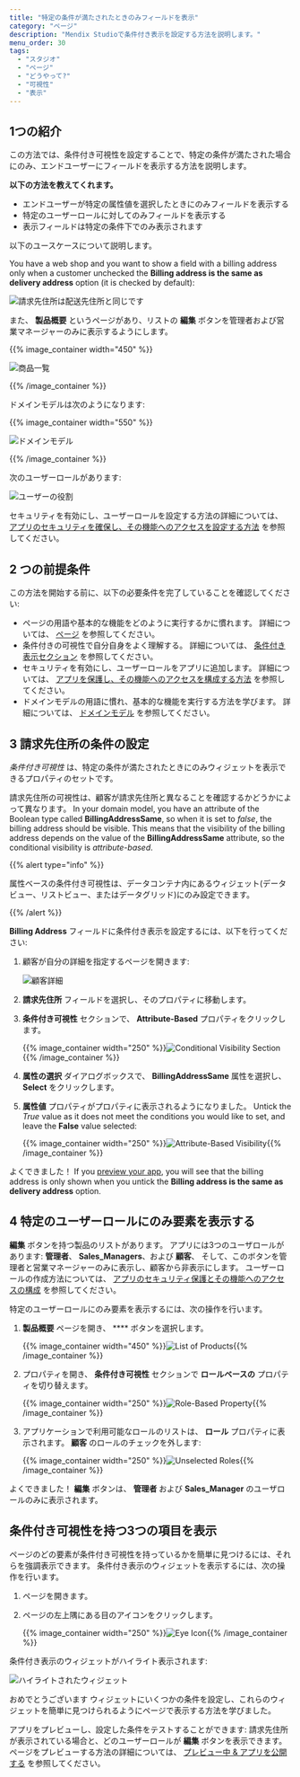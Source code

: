 ```yaml
---
title: "特定の条件が満たされたときのみフィールドを表示"
category: "ページ"
description: "Mendix Studioで条件付き表示を設定する方法を説明します。"
menu_order: 30
tags:
  - "スタジオ"
  - "ページ"
  - "どうやって?"
  - "可視性"
  - "表示"
---
```


## 1つの紹介

この方法では、条件付き可視性を設定することで、特定の条件が満たされた場合にのみ、エンドユーザーにフィールドを表示する方法を説明します。

**以下の方法を教えてくれます。**

* エンドユーザーが特定の属性値を選択したときにのみフィールドを表示する
* 特定のユーザーロールに対してのみフィールドを表示する
* 表示フィールドは特定の条件下でのみ表示されます

以下のユースケースについて説明します。

You have a web shop and you want to show a field with a billing address only when a customer unchecked the **Billing address is the same as delivery address** option (it is checked by default):

![請求先住所は配送先住所と同じです](attachments/pages-how-to-set-visibility/billing-address-same.png)

また、 **製品概要** というページがあり、リストの **編集** ボタンを管理者および営業マネージャーのみに表示するようにします。

{{% image_container width="450" %}}

![商品一覧](attachments/pages-how-to-set-visibility/list-of-products.png)

{{% /image_container %}}

ドメインモデルは次のようになります:

{{% image_container width="550" %}}

![ドメインモデル](attachments/pages-how-to-set-visibility/domain-model.png)

{{% /image_container %}}

次のユーザーロールがあります:

![ユーザーの役割](attachments/pages-how-to-set-visibility/user-roles.png)

セキュリティを有効にし、ユーザーロールを設定する方法の詳細については、 [アプリのセキュリティを確保し、その機能へのアクセスを設定する方法](security-how-to-configure-roles) を参照してください。

## 2 つの前提条件

この方法を開始する前に、以下の必要条件を完了していることを確認してください:

* ページの用語や基本的な機能をどのように実行するかに慣れます。 詳細については、 [ページ](/studio8/page-editor) を参照してください。
* 条件付きの可視性で自分自身をよく理解する。 詳細については、 [条件付き表示セクション](/studio8/page-editor-widgets-visibility-section) を参照してください。
* セキュリティを有効にし、ユーザーロールをアプリに追加します。 詳細については、 [アプリを保護し、その機能へのアクセスを構成する方法](security-how-to-configure-roles) を参照してください。
* ドメインモデルの用語に慣れ、基本的な機能を実行する方法を学びます。 詳細については、 [ドメインモデル](/studio8/domain-models) を参照してください。

## 3 請求先住所の条件の設定

*条件付き可視性* は、特定の条件が満たされたときにのみウィジェットを表示できるプロパティのセットです。

請求先住所の可視性は、顧客が請求先住所と異なることを確認するかどうかによって異なります。 In your domain model, you have an attribute of the Boolean type called **BillingAddressSame**, so when it is set to *false*, the billing address should be visible. This means that the visibility of the billing address depends on the value of the **BillingAddressSame** attribute, so the conditional visibility is *attribute-based*.

{{% alert type="info" %}}

属性ベースの条件付き可視性は、データコンテナ内にあるウィジェット(データビュー、リストビュー、またはデータグリッド)にのみ設定できます。

{{% /alert %}}

**Billing Address** フィールドに条件付き表示を設定するには、以下を行ってください:

1. 顧客が自分の詳細を指定するページを開きます:

    ![顧客詳細](attachments/pages-how-to-set-visibility/customer-page.png)

2. **請求先住所** フィールドを選択し、そのプロパティに移動します。

3. **条件付き可視性** セクションで、 **Attribute-Based** プロパティをクリックします。

    {{% image_container width="250" %}}![Conditional Visibility Section](attachments/pages-how-to-set-visibility/conditional-visibility-section.png){{% /image_container %}}

4. **属性の選択** ダイアログボックスで、 **BillingAddressSame** 属性を選択し、 **Select** をクリックします。

5. **属性値** プロパティがプロパティに表示されるようになりました。 Untick the *True* value as it does not meet the conditions you would like to set, and leave the **False** value selected:

    {{% image_container width="250" %}}![Attribute-Based Visibility](attachments/pages-how-to-set-visibility/attribute-based-visibility-set.png){{% /image_container %}}

よくできました！ If you [preview your app](/studio8/publishing-app), you will see that the billing address is only shown when you untick the  **Billing address is the same as delivery address** option.

## 4 特定のユーザーロールにのみ要素を表示する

 **編集** ボタンを持つ製品のリストがあります。 アプリには3つのユーザロールがあります: **管理者**、 **Sales_Managers**、および **顧客**、 そして、このボタンを管理者と営業マネージャーのみに表示し、顧客から非表示にします。 ユーザーロールの作成方法については、 [アプリのセキュリティ保護とその機能へのアクセスの構成](security-how-to-configure-roles) を参照してください。

特定のユーザーロールにのみ要素を表示するには、次の操作を行います。

1. **製品概要** ページを開き、 **** ボタンを選択します。

    {{% image_container width="450" %}}![List of Products](attachments/pages-how-to-set-visibility/list-of-products.png){{% /image_container %}}

2. プロパティを開き、 **条件付き可視性** セクションで **ロールベースの** プロパティを切り替えます。

    {{% image_container width="250" %}}![Role-Based Property](attachments/pages-how-to-set-visibility/role-based-property.png){{% /image_container %}}

3. アプリケーションで利用可能なロールのリストは、 **ロール** プロパティに表示されます。 **顧客** のロールのチェックを外します:

    {{% image_container width="250" %}}![Unselected Roles](attachments/pages-how-to-set-visibility/unselected-roles.png){{% /image_container %}}

よくできました！ **編集** ボタンは、 **管理者** および **Sales_Manager** のユーザロールのみに表示されます。

## 条件付き可視性を持つ3つの項目を表示

ページのどの要素が条件付き可視性を持っているかを簡単に見つけるには、それらを強調表示できます。 条件付き表示のウィジェットを表示するには、次の操作を行います。

1. ページを開きます。

2. ページの左上隅にある目のアイコンをクリックします。

    {{% image_container width="250" %}}![Eye Icon](attachments/pages-how-to-set-visibility/eye-icon.png){{% /image_container %}}

条件付き表示のウィジェットがハイライト表示されます:

![ハイライトされたウィジェット](attachments/pages-how-to-set-visibility/highlighted-widget.png)

おめでとうございます ウィジェットにいくつかの条件を設定し、これらのウィジェットを簡単に見つけられるようにページで表示する方法を学びました。

アプリをプレビューし、設定した条件をテストすることができます: 請求先住所が表示されている場合と、どのユーザーロールが **編集** ボタンを表示できます。 ページをプレビューする方法の詳細については、 [プレビュー中 & アプリを公開する](/studio8/publishing-app) を参照してください。
